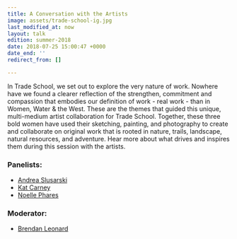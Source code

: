 ```yaml
---
title: A Conversation with the Artists
image: assets/trade-school-ig.jpg
last_modified_at: now
layout: talk
edition: summer-2018
date: 2018-07-25 15:00:47 +0000
date_end: ''
redirect_from: []

---
```

In Trade School, we set out to explore the very nature of work. Nowhere have we found a clearer reflection of the strengthen, commitment and compassion that embodies our definition of work - real work - than in Women, Water & the West. These are the themes that guided this unique, multi-medium artist collaboration for Trade School. Together, these three bold women have used their sketching, painting, and photography to create and collaborate on original work that is rooted in nature, trails, landscape, natural resources, and adventure. Hear more about what drives and inspires them during this session with the artists. 

### Panelists:

* [Andrea Slusarski](https://www.instagram.com/drawingfromnature/)
* [Kat Carney](https://www.instagram.com/katcarney/)
* [Noelle Phares](https://www.instagram.com/pharen_art/)

### Moderator:

* [Brendan Leonard](https://semi-rad.com/)